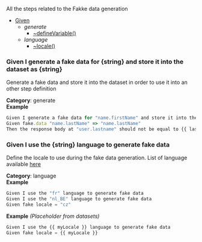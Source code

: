 <a name="module_Given"></a>
All the steps related to the Fakke data generation


* [Given](#module_Given)
    * _generate_
        * [~defineVariable()](#module_Given..defineVariable)
    * _language_
        * [~locale()](#module_Given..locale)

<a name="module_Given..defineVariable"></a>
### Given I generate a fake data for {string} and store it into the dataset as {string}
Generate a fake data and store it into the dataset in order to use it into an other step definition

**Category**: generate  
**Example**  
```js
Given I generate a fake data for "name.firstName" and store it into the dataset as "firstName"
Given fake.data "name.lastName" => "name.lastName"
Then the response body at "user.lastname" should not be equal to {{ lastName }}
```
<a name="module_Given..locale"></a>
### Given I use the {string} language to generate fake data
Define the locale to use during the fake data generation.
List of language available [here](https://github.com/Marak/Faker.js#Localization)

**Category**: language  
**Example**  
```js
Given I use the "fr" language to generate fake data
Given I use the "nl_BE" language to generate fake data
Given fake locale = "cz"
```
**Example** *(Placeholder from datasets)*  
```js
Given I use the {{ myLocale }} language to generate fake data
Given fake locale = {{ myLocale }}
```
